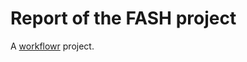 # Report of the FASH project 

A [workflowr][] project.

[workflowr]: https://github.com/workflowr/workflowr
